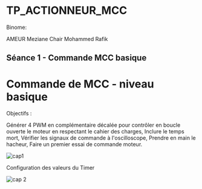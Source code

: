 # TP_ACTIONNEUR_MCC
Binome: 

AMEUR Meziane
Chair Mohammed Rafik

## Séance 1 - Commande MCC basique
# Commande de MCC - niveau basique

Objectifs :

Générer 4 PWM en complémentaire décalée pour contrôler en boucle ouverte le moteur en respectant le cahier des charges,
Inclure le temps mort,
Vérifier les signaux de commande à l'oscilloscope,
Prendre en main le hacheur,
Faire un premier essai de commande moteur.


![cap1](https://github.com/user-attachments/assets/1b800cef-2044-4567-a1d2-a77a5364a5c8)

Configuration des valeurs du Timer 

![cap 2](https://github.com/user-attachments/assets/ad01a50a-845e-435b-af7f-31daa2f16450)
